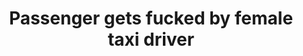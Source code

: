 ---
layout: post
title: Passenger gets fucked by female taxi driver
duration: '05:07'
view: 225
rate: 2
video: 'https://flashservice.xvideos.com/embedframe/24600057'
priority: 0.9
changefreq: daily
---
